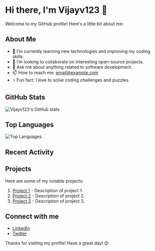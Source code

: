 # Hi there, I'm Vijayv123 👋

Welcome to my GitHub profile! Here's a little bit about me:

## About Me

- 🌱 I’m currently learning new technologies and improving my coding skills.
- 👯 I’m looking to collaborate on interesting open-source projects.
- 💬 Ask me about anything related to software development.
- 📫 How to reach me: [email@example.com](mailto:email@example.com)
- ⚡ Fun fact: I love to solve coding challenges and puzzles.

## GitHub Stats

![Vijayv123's GitHub stats](https://github-readme-stats.vercel.app/api?username=Vijayv123&show_icons=true&theme=radical)

## Top Languages

![Top Languages](https://github-readme-stats.vercel.app/api/top-langs/?username=Vijayv123&layout=compact&theme=radical)

## Recent Activity

<!--START_SECTION:activity-->
<!--END_SECTION:activity-->

## Projects

Here are some of my notable projects:

1. [Project 1](https://github.com/Vijayv123/project1) - Description of project 1.
2. [Project 2](https://github.com/Vijayv123/project2) - Description of project 2.
3. [Project 3](https://github.com/Vijayv123/project3) - Description of project 3.

## Connect with me

- [LinkedIn](https://www.linkedin.com/in/vijayv123)
- [Twitter](https://twitter.com/vijayv123)

Thanks for visiting my profile! Have a great day! 😊
